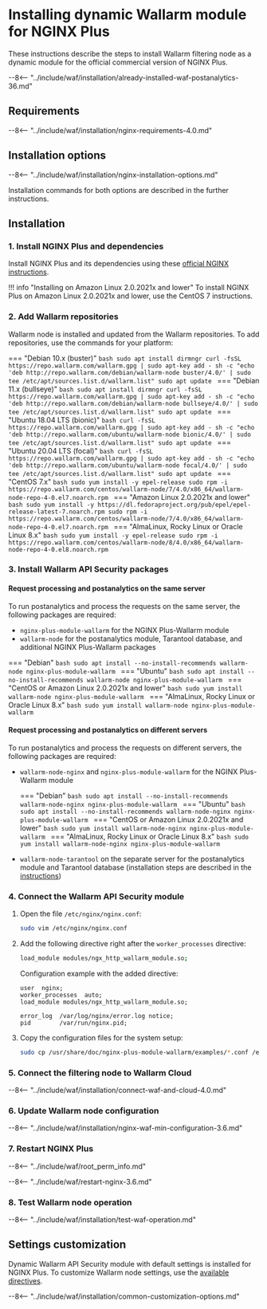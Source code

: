 [img-wl-console-users]:             ../images/check-user-no-2fa.png
[wallarm-status-instr]:             ../admin-en/configure-statistics-service.md
[memory-instr]:                     ../admin-en/configuration-guides/allocate-resources-for-waf-node.md
[waf-directives-instr]:             ../admin-en/configure-parameters-en.md
[sqli-attack-desc]:                 ../attacks-vulns-list.md#sql-injection
[xss-attack-desc]:                  ../attacks-vulns-list.md#crosssite-scripting-xss
[img-test-attacks-in-ui]:           ../images/admin-guides/test-attacks-quickstart.png
[waf-mode-instr]:                   ../admin-en/configure-wallarm-mode.md
[logging-instr]:                    ../admin-en/configure-logging.md
[proxy-balancer-instr]:             ../admin-en/using-proxy-or-balancer-en.md
[process-time-limit-instr]:         ../admin-en/configure-parameters-en.md#wallarm_process_time_limit
[configure-selinux-instr]:          ../admin-en/configure-selinux.md
[configure-proxy-balancer-instr]:   ../admin-en/configuration-guides/access-to-wallarm-api-via-proxy.md
[update-instr]:                     ../updating-migrating/nginx-modules.md
[install-postanalytics-docs]:        ../../admin-en/installation-postanalytics-en/
[enable-libdetection-docs]:         ../admin-en/configure-parameters-en.md#wallarm_enable_libdetection
[waf-mode-recommendations]:          ../about-wallarm/deployment-best-practices.md#follow-recommended-onboarding-steps
[ip-lists-docs]:                    ../user-guides/ip-lists/overview.md
[versioning-policy]:                ../updating-migrating/versioning-policy.md#version-list
[install-postanalytics-instr]:      ../admin-en/installation-postanalytics-en.md
[waf-installation-instr-latest]:     /installation/nginx-plus/
[img-node-with-several-instances]:  ../images/user-guides/nodes/wallarm-node-with-two-instances.png
[img-create-wallarm-node]:      ../images/user-guides/nodes/create-cloud-node.png

# Installing dynamic Wallarm module for NGINX Plus

These instructions describe the steps to install Wallarm filtering node as a dynamic module for the official commercial version of NGINX Plus.

--8<-- "../include/waf/installation/already-installed-waf-postanalytics-36.md"

## Requirements

--8<-- "../include/waf/installation/nginx-requirements-4.0.md"

## Installation options

--8<-- "../include/waf/installation/nginx-installation-options.md"

Installation commands for both options are described in the further instructions.

## Installation
    
### 1. Install NGINX Plus and dependencies

Install NGINX Plus and its dependencies using these [official NGINX instructions](https://www.nginx.com/resources/admin-guide/installing-nginx-plus/).

!!! info "Installing on Amazon Linux 2.0.2021x and lower"
    To install NGINX Plus on Amazon Linux 2.0.2021x and lower, use the CentOS 7 instructions.

### 2. Add Wallarm repositories

Wallarm node is installed and updated from the Wallarm repositories. To add repositories, use the commands for your platform:

=== "Debian 10.x (buster)"
    ```bash
    sudo apt install dirmngr
    curl -fsSL https://repo.wallarm.com/wallarm.gpg | sudo apt-key add -
    sh -c "echo 'deb http://repo.wallarm.com/debian/wallarm-node buster/4.0/' | sudo tee /etc/apt/sources.list.d/wallarm.list"
    sudo apt update
    ```
=== "Debian 11.x (bullseye)"
    ```bash
    sudo apt install dirmngr
    curl -fsSL https://repo.wallarm.com/wallarm.gpg | sudo apt-key add -
    sh -c "echo 'deb http://repo.wallarm.com/debian/wallarm-node bullseye/4.0/' | sudo tee /etc/apt/sources.list.d/wallarm.list"
    sudo apt update
    ```
=== "Ubuntu 18.04 LTS (bionic)"
    ```bash
    curl -fsSL https://repo.wallarm.com/wallarm.gpg | sudo apt-key add -
    sh -c "echo 'deb http://repo.wallarm.com/ubuntu/wallarm-node bionic/4.0/' | sudo tee /etc/apt/sources.list.d/wallarm.list"
    sudo apt update
    ```
=== "Ubuntu 20.04 LTS (focal)"
    ```bash
    curl -fsSL https://repo.wallarm.com/wallarm.gpg | sudo apt-key add -
    sh -c "echo 'deb http://repo.wallarm.com/ubuntu/wallarm-node focal/4.0/' | sudo tee /etc/apt/sources.list.d/wallarm.list"
    sudo apt update
    ```
=== "CentOS 7.x"
    ```bash
    sudo yum install -y epel-release
    sudo rpm -i https://repo.wallarm.com/centos/wallarm-node/7/4.0/x86_64/wallarm-node-repo-4-0.el7.noarch.rpm
    ```
=== "Amazon Linux 2.0.2021x and lower"
    ```bash
    sudo yum install -y https://dl.fedoraproject.org/pub/epel/epel-release-latest-7.noarch.rpm
    sudo rpm -i https://repo.wallarm.com/centos/wallarm-node/7/4.0/x86_64/wallarm-node-repo-4-0.el7.noarch.rpm
    ```
=== "AlmaLinux, Rocky Linux or Oracle Linux 8.x"
    ```bash
    sudo yum install -y epel-release
    sudo rpm -i https://repo.wallarm.com/centos/wallarm-node/8/4.0/x86_64/wallarm-node-repo-4-0.el8.noarch.rpm
    ```

### 3. Install Wallarm API Security packages

#### Request processing and postanalytics on the same server

To run postanalytics and process the requests on the same server, the following packages are required:

* `nginx-plus-module-wallarm` for the NGINX Plus-Wallarm module
* `wallarm-node` for the postanalytics module, Tarantool database, and additional NGINX Plus-Wallarm packages

=== "Debian"
    ```bash
    sudo apt install --no-install-recommends wallarm-node nginx-plus-module-wallarm
    ```
=== "Ubuntu"
    ```bash
    sudo apt install --no-install-recommends wallarm-node nginx-plus-module-wallarm
    ```
=== "CentOS or Amazon Linux 2.0.2021x and lower"
    ```bash
    sudo yum install wallarm-node nginx-plus-module-wallarm
    ```
=== "AlmaLinux, Rocky Linux or Oracle Linux 8.x"
    ```bash
    sudo yum install wallarm-node nginx-plus-module-wallarm
    ```

#### Request processing and postanalytics on different servers

To run postanalytics and process the requests on different servers, the following packages are required:

* `wallarm-node-nginx` and `nginx-plus-module-wallarm` for the NGINX Plus-Wallarm module

    === "Debian"
        ```bash
        sudo apt install --no-install-recommends wallarm-node-nginx nginx-plus-module-wallarm
        ```
    === "Ubuntu"
        ```bash
        sudo apt install --no-install-recommends wallarm-node-nginx nginx-plus-module-wallarm
        ```
    === "CentOS or Amazon Linux 2.0.2021x and lower"
        ```bash
        sudo yum install wallarm-node-nginx nginx-plus-module-wallarm
        ```
    === "AlmaLinux, Rocky Linux or Oracle Linux 8.x"
        ```bash
        sudo yum install wallarm-node-nginx nginx-plus-module-wallarm
        ```

* `wallarm-node-tarantool` on the separate server for the postanalytics module and Tarantool database (installation steps are described in the [instructions](../admin-en/installation-postanalytics-en.md))

### 4. Connect the Wallarm API Security module

1. Open the file `/etc/nginx/nginx.conf`:

    ```bash
    sudo vim /etc/nginx/nginx.conf
    ```
2. Add the following directive right after the `worker_processes` directive:

    ```bash
    load_module modules/ngx_http_wallarm_module.so;
    ```

    Configuration example with the added directive:

    ```
    user  nginx;
    worker_processes  auto;
    load_module modules/ngx_http_wallarm_module.so;

    error_log  /var/log/nginx/error.log notice;
    pid        /var/run/nginx.pid;
    ```

3. Copy the configuration files for the system setup:

    ``` bash
    sudo cp /usr/share/doc/nginx-plus-module-wallarm/examples/*.conf /etc/nginx/conf.d/
    ```

### 5. Connect the filtering node to Wallarm Cloud

--8<-- "../include/waf/installation/connect-waf-and-cloud-4.0.md"

### 6. Update Wallarm node configuration

--8<-- "../include/waf/installation/nginx-waf-min-configuration-3.6.md"

### 7. Restart NGINX Plus

--8<-- "../include/waf/root_perm_info.md"

--8<-- "../include/waf/restart-nginx-3.6.md"

### 8. Test Wallarm node operation

--8<-- "../include/waf/installation/test-waf-operation.md"

## Settings customization

Dynamic Wallarm API Security module with default settings is installed for NGINX Plus. To customize Wallarm node settings, use the [available directives](../admin-en/configure-parameters-en.md).

--8<-- "../include/waf/installation/common-customization-options.md"
